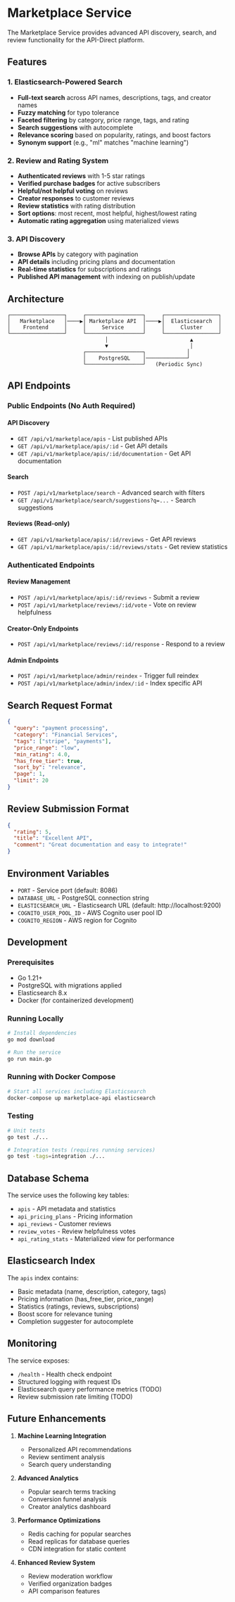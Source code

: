 # Marketplace Service

The Marketplace Service provides advanced API discovery, search, and review functionality for the API-Direct platform.

## Features

### 1. Elasticsearch-Powered Search
- **Full-text search** across API names, descriptions, tags, and creator names
- **Fuzzy matching** for typo tolerance
- **Faceted filtering** by category, price range, tags, and rating
- **Search suggestions** with autocomplete
- **Relevance scoring** based on popularity, ratings, and boost factors
- **Synonym support** (e.g., "ml" matches "machine learning")

### 2. Review and Rating System
- **Authenticated reviews** with 1-5 star ratings
- **Verified purchase badges** for active subscribers
- **Helpful/not helpful voting** on reviews
- **Creator responses** to customer reviews
- **Review statistics** with rating distribution
- **Sort options**: most recent, most helpful, highest/lowest rating
- **Automatic rating aggregation** using materialized views

### 3. API Discovery
- **Browse APIs** by category with pagination
- **API details** including pricing plans and documentation
- **Real-time statistics** for subscriptions and ratings
- **Published API management** with indexing on publish/update

## Architecture

```
┌─────────────────┐     ┌──────────────────┐     ┌─────────────────┐
│   Marketplace   │────▶│ Marketplace API  │────▶│  Elasticsearch  │
│    Frontend     │     │     Service      │     │     Cluster     │
└─────────────────┘     └──────────────────┘     └─────────────────┘
                               │                          ▲
                               ▼                          │
                        ┌──────────────────┐             │
                        │    PostgreSQL    │─────────────┘
                        └──────────────────┘   (Periodic Sync)
```

## API Endpoints

### Public Endpoints (No Auth Required)

#### API Discovery
- `GET /api/v1/marketplace/apis` - List published APIs
- `GET /api/v1/marketplace/apis/:id` - Get API details
- `GET /api/v1/marketplace/apis/:id/documentation` - Get API documentation

#### Search
- `POST /api/v1/marketplace/search` - Advanced search with filters
- `GET /api/v1/marketplace/search/suggestions?q=...` - Search suggestions

#### Reviews (Read-only)
- `GET /api/v1/marketplace/apis/:id/reviews` - Get API reviews
- `GET /api/v1/marketplace/apis/:id/reviews/stats` - Get review statistics

### Authenticated Endpoints

#### Review Management
- `POST /api/v1/marketplace/apis/:id/reviews` - Submit a review
- `POST /api/v1/marketplace/reviews/:id/vote` - Vote on review helpfulness

#### Creator-Only Endpoints
- `POST /api/v1/marketplace/reviews/:id/response` - Respond to a review

#### Admin Endpoints
- `POST /api/v1/marketplace/admin/reindex` - Trigger full reindex
- `POST /api/v1/marketplace/admin/index/:id` - Index specific API

## Search Request Format

```json
{
  "query": "payment processing",
  "category": "Financial Services",
  "tags": ["stripe", "payments"],
  "price_range": "low",
  "min_rating": 4.0,
  "has_free_tier": true,
  "sort_by": "relevance",
  "page": 1,
  "limit": 20
}
```

## Review Submission Format

```json
{
  "rating": 5,
  "title": "Excellent API",
  "comment": "Great documentation and easy to integrate!"
}
```

## Environment Variables

- `PORT` - Service port (default: 8086)
- `DATABASE_URL` - PostgreSQL connection string
- `ELASTICSEARCH_URL` - Elasticsearch URL (default: http://localhost:9200)
- `COGNITO_USER_POOL_ID` - AWS Cognito user pool ID
- `COGNITO_REGION` - AWS region for Cognito

## Development

### Prerequisites
- Go 1.21+
- PostgreSQL with migrations applied
- Elasticsearch 8.x
- Docker (for containerized development)

### Running Locally

```bash
# Install dependencies
go mod download

# Run the service
go run main.go
```

### Running with Docker Compose

```bash
# Start all services including Elasticsearch
docker-compose up marketplace-api elasticsearch
```

### Testing

```bash
# Unit tests
go test ./...

# Integration tests (requires running services)
go test -tags=integration ./...
```

## Database Schema

The service uses the following key tables:
- `apis` - API metadata and statistics
- `api_pricing_plans` - Pricing information
- `api_reviews` - Customer reviews
- `review_votes` - Review helpfulness votes
- `api_rating_stats` - Materialized view for performance

## Elasticsearch Index

The `apis` index contains:
- Basic metadata (name, description, category, tags)
- Pricing information (has_free_tier, price_range)
- Statistics (ratings, reviews, subscriptions)
- Boost score for relevance tuning
- Completion suggester for autocomplete

## Monitoring

The service exposes:
- `/health` - Health check endpoint
- Structured logging with request IDs
- Elasticsearch query performance metrics (TODO)
- Review submission rate limiting (TODO)

## Future Enhancements

1. **Machine Learning Integration**
   - Personalized API recommendations
   - Review sentiment analysis
   - Search query understanding

2. **Advanced Analytics**
   - Popular search terms tracking
   - Conversion funnel analysis
   - Creator analytics dashboard

3. **Performance Optimizations**
   - Redis caching for popular searches
   - Read replicas for database queries
   - CDN integration for static content

4. **Enhanced Review System**
   - Review moderation workflow
   - Verified organization badges
   - API comparison features
